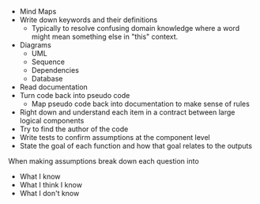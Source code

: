 
- Mind Maps
- Write down keywords and their definitions 
  - Typically to resolve confusing domain knowledge where a word might mean something else in "this" context. 
- Diagrams 
  - UML
  - Sequence
  - Dependencies
  - Database
- Read documentation
- Turn code back into pseudo code
  - Map pseudo code back into documentation to make sense of rules
- Right down and understand each item in a contract between large logical components
- Try to find the author of the code
- Write tests to confirm assumptions at the component level
- State the goal of each function and how that goal relates to the outputs

When making assumptions break down each question into
- What I know
- What I think I know 
- What I don't know
